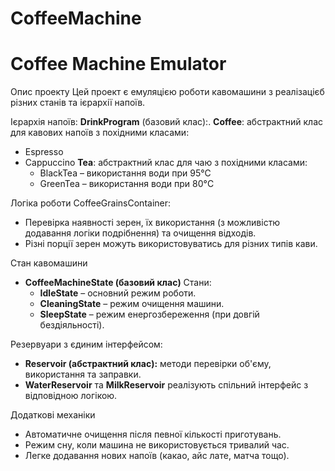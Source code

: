 # CoffeeMachine


# Coffee Machine Emulator

Опис проекту
Цей проект є емуляцією роботи кавомашини з реалізацієб різних станів та ієрархії напоїв.

Ієрархія напоїв:
**DrinkProgram** (базовий клас):.
**Coffee**: абстрактний клас для кавових напоїв з похідними класами:
- Espresso
- Cappuccino
**Tea**: абстрактний клас для чаю з похідними класами:
  - BlackTea – використання води при 95°C
  - GreenTea – використання води при 80°C

Логіка роботи CoffeeGrainsContainer:
- Перевірка наявності зерен, їх використання (з можливістю додавання логіки подрібнення) та очищення відходів.
- Різні порції зерен можуть використовуватись для різних типів кави.

Стан кавомашини
- **CoffeeMachineState (базовий клас)** 
Стани:
  - **IdleState** – основний режим роботи.
  - **CleaningState** – режим очищення машини.
  - **SleepState** – режим енергозбереження (при довгій бездіяльності).

Резервуари з єдиним інтерфейсом:
- **Reservoir (абстрактний клас):** методи перевірки об'єму, використання та заправки.
- **WaterReservoir** та **MilkReservoir** реалізують спільний інтерфейс з відповідною логікою.

Додаткові механіки
- Автоматичне очищення після певної кількості приготувань.
- Режим сну, коли машина не використовується тривалий час.
- Легке додавання нових напоїв (какао, айс лате, матча тощо).
